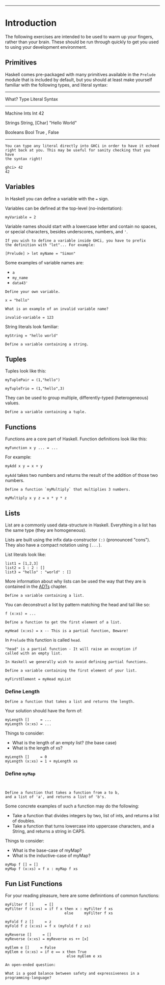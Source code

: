 
----

# Introduction

<div class="important">

The following exercises are intended to be used to warm up your fingers, rather than
your brain. These should be run through quickly to get you used to using your
development environment.

</div>

## Primitives

Haskell comes pre-packaged with many primitives available in the `Prelude` module
that is included by default, but you should at least make yourself familiar with
the following types, and literal syntax:

------------ -------------  --------------
What?        Type           Literal Syntax
------------ -------------  --------------
Machine Ints Int            42

Strings      String, [Char] "Hello World"

Booleans     Bool           True  , False
------------ -------------  --------------

```real
You can type any literal directly into GHCi in order to have it echoed
right back at you. This may be useful for sanity checking that you have
the syntax right!

ghci> 42
42
```

## Variables

In Haskell you can define a variable with the `=` sign.

Variables can be defined at the top-level (no-indentation):

~~~{data-language=haskell data-filter=./resources/scripts/check.sh}
myVariable = 2
~~~

Variable names should start with a lowercase letter and contain no spaces, or special characters, besides underscores, numbers, and `'`.

```real
If you wish to define a variable inside GHCi, you have to prefix
the definition with "let"... For example:

[Prelude] > let myName = "Simon"
```

Some examples of variable names are:

* `a`
* `my_name`
* `data43'`

```instruction
Define your own variable.
```

~~~{data-language=haskell .answer data-filter=./resources/scripts/check.sh}
x = "hello"
~~~

```instruction
What is an example of an invalid variable name?
```

~~~{ data-language=haskell .answer .nocheck }
invalid-variable = 123
~~~

String literals look familiar:

~~~{data-language=haskell data-filter=./resources/scripts/check.sh}
myString = "hello world"
~~~

```instruction
Define a variable containing a string.
```

## Tuples

Tuples look like this:

~~~{data-language=haskell data-filter=./resources/scripts/check.sh}
myTuplePair = (1,"hello")

myTupleTrio = (1,"hello",3)
~~~

They can be used to group multiple, differently-typed (heterogeneous) values.

```instruction
Define a variable containing a tuple.
```

## Functions

Functions are a core part of Haskell. Function definitions look like this:


~~~{data-language=haskell .nocheck} 
myFunction x y ... = ...
~~~

For example:

~~~{data-language=haskell data-filter=./resources/scripts/check.sh}
myAdd x y = x + y
~~~

`myAdd` takes two numbers and returns the result of the addition of those two numbers.


```instruction
Define a function `myMultiply` that multiplies 3 numbers.
```

~~~{data-language=haskell .answer data-filter=./resources/scripts/check.sh}
myMultiply x y z = x * y * z
~~~

## Lists

List are a commonly used data-structure in Haskell. Everything in a list has the same type (they are homogeneous).

Lists are built using the infix data-constructor `(:)` (pronounced "cons"). They also have a compact notation using `[...]`.

List literals look like:

~~~{data-language=haskell data-filter=./resources/scripts/check.sh}
list1 = [1,2,3]
list2 = 1 : 2 : []
list3 = "hello" : "world" : []
~~~

More information about why lists can be used the way that they are is
contained in the [ADTs](#adts-algebraic-data-types) chapter.

```instruction
Define a variable containing a list.
```

You can deconstruct a list by pattern matching the head and tail like so:

~~~{data-language=haskell .nocheck}
f (x:xs) = ...
~~~

```instruction
Define a function to get the first element of a list.
```

~~~{.answer data-language=haskell data-filter=./resources/scripts/check.sh}
myHead (x:xs) = x -- This is a partial function, Beware!
~~~

In `Prelude` this function is called `head`.

```note
"head" is a partial function - It will raise an exception if
called with an empty list.

In Haskell we generally wish to avoid defining partial functions.
```

```instruction
Define a variable containing the first element of your list.
```

~~~{.answer data-language=haskell .nocheck} 
myFirstElement = myHead myList
~~~

### Define Length

```instruction
Define a function that takes a list and returns the length.
```

Your solution should have the form of:

~~~{data-language=haskell .nocheck}
myLength []     = ...
myLength (x:xs) = ...
~~~

Things to consider:

* What is the length of an empty list? (the base case)
* What is the length of xs?

~~~{.answer data-language=haskell data-filter=./resources/scripts/check.sh}
myLength []     = 0
myLength (x:xs) = 1 + myLength xs
~~~

### Define `myMap`

```instruction

  
Define a function that takes a function from a to b,
and a list of 'a', and returns a list of 'b's.
```

Some concrete examples of such a function may do the following:

* Take a function that divides integers by two, list of ints, and returns a list of doubles.
* Take a function that turns lowercase into uppercase characters, and a String, and returns a string in CAPS.

Things to consider:

* What is the base-case of myMap?
* What is the inductive-case of myMap?

~~~{.answer data-language=haskell data-filter=./resources/scripts/check.sh}
myMap f [] = []
myMap f (x:xs) = f x : myMap f xs
~~~

## Fun List Functions

For your reading pleasure, here are some definintions of common functions:

~~~{data-language=haskell data-filter=./resources/scripts/check.sh}
myFilter f []     = []
myFilter f (x:xs) = if f x then x : myFilter f xs
                           else     myFilter f xs

myFold f z []     = z
myFold f z (x:xs) = f x (myFold f z xs)

myReverse []     = []
myReverse (x:xs) = myReverse xs ++ [x]

myElem e []     = False
myElem e (x:xs) = if e == x then True
                            else myElem e xs
~~~

```open
An open-ended question:

What is a good balance between safety and expressiveness in a
programming-language?
```
